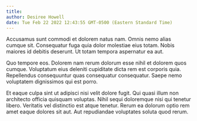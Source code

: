 ```yaml
---
title: 
author: Desiree Howell
date: Tue Feb 22 2022 12:43:55 GMT-0500 (Eastern Standard Time)
---
```

Accusamus sunt commodi et dolorem natus nam. Omnis nemo alias cumque sit. Consequatur fuga quia dolor molestiae eius totam. Nobis maiores id debitis deserunt. Ut totam tempora aspernatur ea aut.

 Quo tempore eos. Dolorem nam rerum dolorum esse nihil et dolorem quos cumque. Voluptatum eius deleniti cupiditate dicta rem est corporis quia. Repellendus consequuntur quas consequatur consequatur. Saepe nemo voluptatem dignissimos qui est porro.

 Et eaque culpa sint ut adipisci nisi velit dolore fugit. Qui quasi illum non architecto officia quisquam voluptas. Nihil sequi doloremque nisi qui tenetur libero. Veritatis vel distinctio est atque tenetur. Rerum ea dolorum optio rem amet eaque dolores sit aut. Aut repudiandae voluptates soluta quod rerum.
